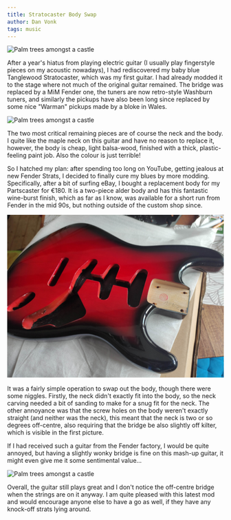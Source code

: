 ```yaml
---
title: Stratocaster Body Swap
author: Dan Vonk
tags: music
---
```


![Palm trees amongst a castle](/images/guitar/IMG_20240911_184740.jpg "The new Alder
body with all of the gear attached.")

After a year's hiatus from playing electric guitar (I usually play fingerstyle
pieces on my acoustic nowadays), I had rediscovered my baby blue Tanglewood
Stratocaster, which was my first guitar. I had already modded it to the stage
where not much of the original guitar remained. The bridge was replaced by a MiM
Fender one, the tuners are now retro-style Washburn tuners, and similarly the pickups have
also been long since replaced by some nice "Warman" pickups made by a bloke in Wales.


<!--more-->

![Palm trees amongst a castle](/images/guitar/IMG_20240911_152040.jpg "The old
Tanglewood guitar in baby blue.")

The two most critical remaining pieces are of course the neck and the body. I
quite like the maple neck on this guitar and have no reason to replace it,
however, the body is cheap, light balsa-wood, finished with a thick,
plastic-feeling paint job. Also the colour is just terrible! 

So I hatched my plan: after spending too long on YouTube, getting jealous at new Fender Strats, I decided to finally cure my
blues by more modding. Specifically, after a bit of surfing eBay, I bought a
replacement body for my Partscaster for €180. It is a two-piece alder body and
has this fantastic wine-burst finish, which as far as I know, was available for
a short run from Fender in the mid 90s, but nothing outside of the custom shop since.

![Palm trees amongst a castle](/images/guitar/IMG_20240911_134722.jpg "2-piece Alder body in wine-burst finish.")

It was a fairly simple operation to swap out the body, though there were some
niggles. Firstly, the neck didn't exactly fit into the body, so the neck carving
needed a bit of sanding to make for a snug fit for the neck. The other annoyance
was that the screw holes on the body weren't exactly straight (and neither was
the neck), this meant that the neck is two or so degrees off-centre, also
requiring that the bridge be also slightly off kilter, which is visible in the
first picture.

If I had received such a guitar from the Fender factory, I would be quite
annoyed, but having a slightly wonky bridge is fine on this mash-up guitar, it
might even give me it some sentimental value...

![Palm trees amongst a castle](/images/guitar/IMG_20240911_174213.jpg "Back of
the new wine-burst strat.")

Overall, the guitar still plays great and I don't notice the off-centre bridge
when the strings are on it anyway. I am quite pleased with this latest mod and
would encourage anyone else to have a go as well, if they have any knock-off
strats lying around.
